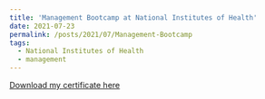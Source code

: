 ```yaml
---
title: 'Management Bootcamp at National Institutes of Health'
date: 2021-07-23
permalink: /posts/2021/07/Management-Bootcamp
tags:
  - National Institutes of Health
  - management
---
```


[Download my certificate here](http://vstadnytskyi.github.io/files/files/2021.07.23-mgmt-bootcamp-certificate.pdff)
